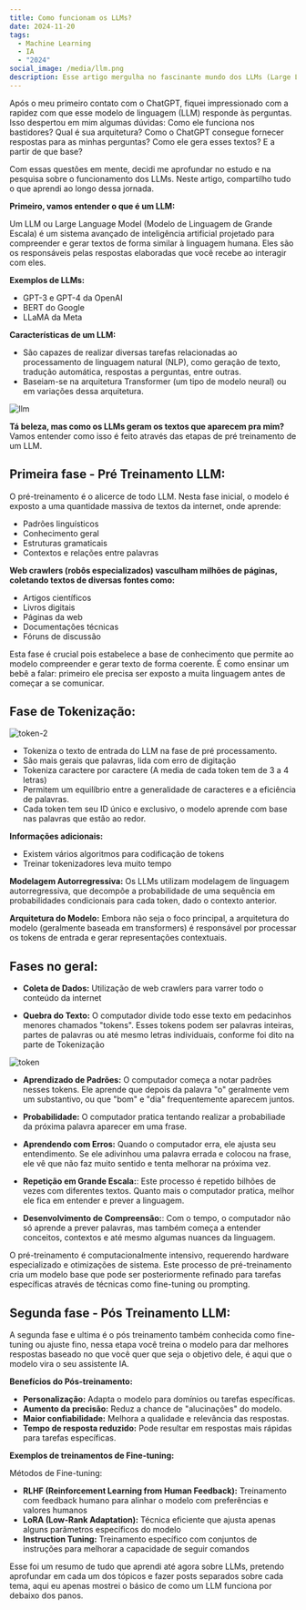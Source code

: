 ```yaml
---
title: Como funcionam os LLMs?
date: 2024-11-20
tags:
  - Machine Learning
  - IA
  - "2024"
social_image: /media/llm.png
description: Esse artigo mergulha no fascinante mundo dos LLMs (Large Language Models), revelando como modelos como o ChatGPT funcionam nos bastidores. Descubra a arquitetura por trás dessas IAs, entenda como elas geram textos tão coerentes e explore o processo que permite que elas acessem e processem informações de forma tão eficiente
---
```


Após o meu primeiro contato com o ChatGPT, fiquei impressionado com a rapidez com que esse modelo de linguagem (LLM) responde às perguntas. Isso despertou em mim algumas dúvidas: Como ele funciona nos bastidores? Qual é sua arquitetura? Como o ChatGPT consegue fornecer respostas para as minhas perguntas? Como ele gera esses textos? E a partir de que base?

Com essas questões em mente, decidi me aprofundar no estudo e na pesquisa sobre o funcionamento dos LLMs. Neste artigo, compartilho tudo o que aprendi ao longo dessa jornada.

**Primeiro, vamos entender o que é um LLM:**

Um LLM ou Large Language Model (Modelo de Linguagem de Grande Escala) é um sistema avançado de inteligência artificial projetado para compreender e gerar textos de forma similar à linguagem humana. Eles são os responsáveis pelas respostas elaboradas que você recebe ao interagir com eles.

**Exemplos de LLMs:**
- GPT-3 e GPT-4 da OpenAI
- BERT do Google
- LLaMA da Meta

**Características de um LLM:**
- São capazes de realizar diversas tarefas relacionadas ao processamento de linguagem natural (NLP), como geração de texto, tradução automática, respostas a perguntas, entre outras.
- Baseiam-se na arquitetura Transformer (um tipo de modelo neural) ou em variações dessa arquitetura.

![llm](/media/llm.png)


**Tá beleza, mas como os LLMs geram os textos que aparecem pra mim?**
Vamos entender como isso é feito através das etapas de pré treinamento de um LLM.

## Primeira fase - Pré Treinamento LLM: 
O pré-treinamento é o alicerce de todo LLM. Nesta fase inicial, o modelo é exposto a uma quantidade massiva de textos da internet, onde aprende:
- Padrões linguísticos
- Conhecimento geral
- Estruturas gramaticais
- Contextos e relações entre palavras

**Web crawlers (robôs especializados) vasculham milhões de páginas, coletando textos de diversas fontes como:**
- Artigos científicos
- Livros digitais
- Páginas da web
- Documentações técnicas
- Fóruns de discussão

Esta fase é crucial pois estabelece a base de conhecimento que permite ao modelo compreender e gerar texto de forma coerente. É como ensinar um bebê a falar: primeiro ele precisa ser exposto a muita linguagem antes de começar a se comunicar.

## **Fase de Tokenização:**
![token-2](/media/token-2.png)
- Tokeniza o texto de entrada do LLM na fase de pré processamento. 
- São mais gerais que palavras, lida com erro de digitação 
- Tokeniza caractere por caractere (A media de cada token tem de 3 a 4 letras)
- Permitem um equilíbrio entre a generalidade de caracteres e a eficiência de palavras.
- Cada token tem seu ID único e exclusivo, o modelo aprende com base nas palavras que estão ao redor. 

**Informações adicionais:**
- Existem vários algoritmos para codificação de tokens
- Treinar tokenizadores leva muito tempo

**Modelagem Autorregressiva:**
Os LLMs utilizam modelagem de linguagem autorregressiva, que decompõe a probabilidade de uma sequência em probabilidades condicionais para cada token, dado o contexto anterior.

**Arquitetura do Modelo:**
Embora não seja o foco principal, a arquitetura do modelo (geralmente baseada em transformers) é responsável por processar os tokens de entrada e gerar representações contextuais.

## Fases no geral: 

- **Coleta de Dados:** Utilização de web crawlers para varrer todo o conteúdo da internet 

- **Quebra do Texto:** O computador divide todo esse texto em pedacinhos menores chamados "tokens". Esses tokens podem ser palavras inteiras, partes de palavras ou até mesmo letras individuais, conforme foi dito na parte de Tokenização

![token](/media/token.png)

- **Aprendizado de Padrões:** O computador começa a notar padrões nesses tokens. Ele aprende que depois da palavra "o" geralmente vem um substantivo, ou que "bom" e "dia" frequentemente aparecem juntos.

- **Probabilidade:** O computador pratica tentando realizar a probabiliade da próxima palavra aparecer em uma frase. 

- **Aprendendo com Erros:** Quando o computador erra, ele ajusta seu entendimento. Se ele adivinhou uma palavra errada e colocou na frase, ele vê que não faz muito sentido e tenta melhorar na próxima vez.

- **Repetição em Grande Escala:**: Este processo é repetido bilhões de vezes com diferentes textos. Quanto mais o computador pratica, melhor ele fica em entender e prever a linguagem.

- **Desenvolvimento de Compreensão:**: Com o tempo, o computador não só aprende a prever palavras, mas também começa a entender conceitos, contextos e até mesmo algumas nuances da linguagem.

O pré-treinamento é computacionalmente intensivo, requerendo hardware especializado e otimizações de sistema.
Este processo de pré-treinamento cria um modelo base que pode ser posteriormente refinado para tarefas específicas através de técnicas como fine-tuning ou prompting.


## Segunda fase - Pós Treinamento LLM:

A segunda fase e ultima é o pós treinamento também conhecida como fine-tuning ou ajuste fino, nessa etapa você treina o modelo para dar melhores respostas baseado no que você quer que seja o objetivo dele, é aqui que o modelo vira o seu assistente IA.  

**Benefícios do Pós-treinamento:**

- **Personalização:** Adapta o modelo para domínios ou tarefas específicas.
- **Aumento da precisão:** Reduz a chance de "alucinações" do modelo.
- **Maior confiabilidade:** Melhora a qualidade e relevância das respostas.
- **Tempo de resposta reduzido:** Pode resultar em respostas mais rápidas para tarefas específicas.


**Exemplos de treinamentos de Fine-tuning:**

Métodos de Fine-tuning:
- **RLHF (Reinforcement Learning from Human Feedback):** Treinamento com feedback humano para alinhar o modelo com preferências e valores humanos
- **LoRA (Low-Rank Adaptation):** Técnica eficiente que ajusta apenas alguns parâmetros específicos do modelo
- **Instruction Tuning:** Treinamento específico com conjuntos de instruções para melhorar a capacidade de seguir comandos

Esse foi um resumo de tudo que aprendi até agora sobre LLMs, pretendo aprofundar em cada um dos tópicos e fazer posts separados sobre cada tema, aqui eu apenas mostrei o básico de como um LLM funciona por debaixo dos panos. 